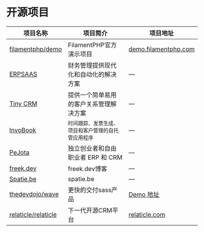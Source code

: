# 开源项目

| 项目名称                                                                              | 项目简介                                     | 项目地址                                                 |
|-----------------------------------------------------------------------------------|------------------------------------------|------------------------------------------------------|
| [filamentphp/demo](https://github.com/filamentphp/demo)                           | FilamentPHP官方演示项目                        | [demo.filamentphp.com](https://demo.filamentphp.com) |
| [ERPSAAS](https://github.com/andrewdwallo/erpsaas)                                | 财务管理提供现代化和自动化的解决方案                       | —                                                    |
| [Tiny CRM](https://github.com/frikishaan/tiny-crm)                                | 提供一个简单易用的客户关系管理解决方案                      | —                                                    | 
| [InvoBook](https://github.com/Hasnayeen/invobook)                                 | <small>时间跟踪、发票生成、项目和客户管理的自托管应用程序</small> | —                                                    |
| [PeJota](https://github.com/mazer-dev/pejota)                                     | 独立创业者和自由职业者 ERP 和 CRM                    | —                                                    |
| [freek.dev](https://github.com/spatie/freek.dev/tree/main/app/Filament/Resources) | freek.dev博客                              | —                                                    | 
| [Spatie.be](https://github.com/spatie/spatie.be/tree/main/app/Filament)           | spatie.be                                | —                                                    |
| [thedevdojo/wave](https://github.com/thedevdojo/wave)                             | 更快的交付sass产品                              | [Demo 地址](https://devdojo.com/wave/demo)             |
| [relaticle/relaticle](https://github.com/relaticle/relaticle)                     | 下一代开源CRM平台                               | [relaticle.com](https://relaticle.com/)              |